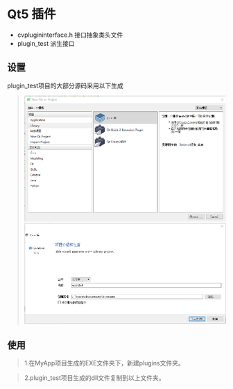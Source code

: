# Qt5 插件

* cvplugininterface.h 接口抽象类头文件
* plugin_test 派生接口

## 设置

plugin_test项目的大部分源码采用以下生成

>  ![](https://github.com/galepai/QT5_DLL/blob/master/QT5_Dll%E8%AE%BE%E7%BD%AE1.png)
>  ![](https://github.com/galepai/QT5_DLL/blob/master/QT5_Dll%E8%AE%BE%E7%BD%AE2.png)


## 使用
> 1.在MyApp项目生成的EXE文件夹下，新建plugins文件夹。

> 2.plugin_test项目生成的dll文件复制到以上文件夹。
